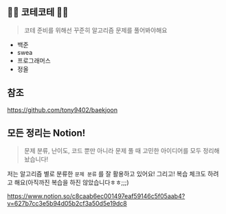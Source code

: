## 👩‍💻 코테코테 👨‍💻

>  코테 준비를 위해선 꾸준히 알고리즘 문제를 풀어봐야해요

- 백준
- swea
- 프로그래머스
- 정올

## 참조
https://github.com/tony9402/baekjoon

## 모든 정리는 Notion!

>  문제 분류, 난이도, 코드 뿐만 아니라 문제 풀 때 고민한 아이디어를 모두 정리해놨습니다!

저는 알고리즘 별로 분류한 `문제 분류` 를 잘 활용하고 있어요! 그리고! 복습 체크도 하려고 해요(아직까진 복습을 하진 않았습니다ㅎㅎ;;;)

https://www.notion.so/c8caab6ec001497eaf59146c5f05aab4?v=627b7cc3e5b94d05b2cf3a50d5e19dc8

